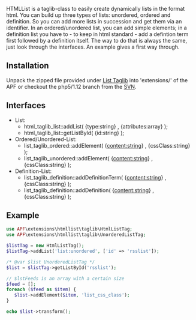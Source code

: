 HTMLList is a taglib-class to easily create dynamically lists in the
format html. You can build up three types of lists: unordered, ordered
and definition. So you can add more lists in succession and get them via
an identifier. In an ordered/unordered list, you can add simple
elements; in a definition list you have to - to keep in html standard -
add a defintion term first followed by a definition itself. The way to
do that is always the same, just look through the interfaces. An example
gives a first way through.

## Installation

Unpack the zipped file provided under [List
Taglib](http://forum.adventure-php-framework.org/de/viewtopic.php?f=11&t=315)
into 'extensions/' of the APF or checkout the php5/1.12 branch from the
[SVN](/Struktur_des_APF-SVN_Repository "wikilink").

## Interfaces

-   List:
    -   html_taglib_list::addList( {type:string} , {attributes:array}
        );
    -   html_taglib_list::getListById( {id:string} );
-   Ordered/Unordered-List:
    -   list_taglib_ordered::addElement( {<content:string>} ,
        {cssClass:string} );
    -   list_taglib_unordered::addElement( {<content:string>} ,
        {cssClass:string} );
-   Definition-List:
    -   list_taglib_definition::addDefinitionTerm( {<content:string>}
        , {cssClass:string} );
    -   list_taglib_definition::addDefinition( {<content:string>} ,
        {cssClass:string} );

## Example

``` php
use APF\extensions\htmllist\taglib\HtmlListTag;
use APF\extensions\htmllist\taglib\UnorderedListTag;

$listTag = new HtmlListTag();
$listTag->addList('list:unordered', ['id' => 'rsslist']);

/* @var $list UnorderedListTag */
$list = $listTag->getListById('rsslist');

// $lstFeeds is an array with a certain size
$feed = [];
foreach ($feed as $item) {
   $list->addElement($item, 'list_css_class');
}

echo $list->transform();
```